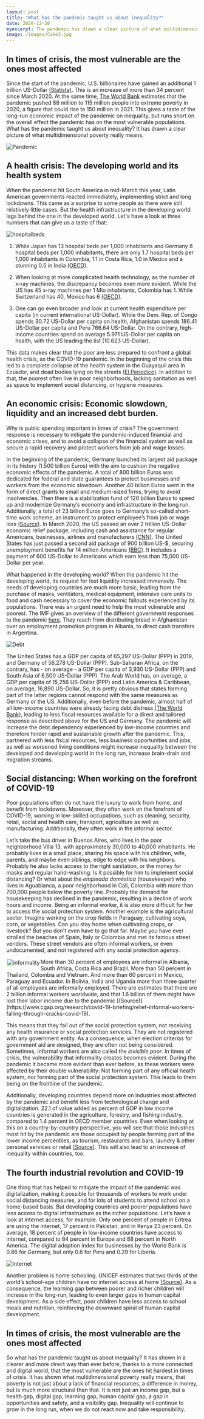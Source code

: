 ```yaml
---
layout: post
title: "What has the pandemic taught us about inequality?"
date: 2020-12-30
myexcerpt: The pandemic has drawn a clear picture of what multidimensional poverty really means. The COVID-19 crisis has shown more than ever the different vulnerabilities the poorest face. 
image: /images/Cake3.jpg
---
```


## In times of crisis, the most vulnerable are the ones most affected 

Since the start of the pandemic, U.S. billionaires have gained an additional 1 trillion US-Dollar [(Statista)]( https://www.statista.com/chart/22068/change-in-wealth-of-billionaires-during-pandemic/). This is an increase of more than 34 percent since March 2020. At the same time, [The World Bank]( https://www.worldbank.org/en/news/press-release/2020/10/07/covid-19-to-add-as-many-as-150-million-extreme-poor-by-2021) estimates that the pandemic pushed 88 million to 115 million people into extreme poverty in 2020, a figure that could rise to 150 million in 2021. This gives a taste of the long-run economic impact of the pandemic on inequality, but runs short on the overall effect the pandemic has on the most vulnerable populations. What has the pandemic taught us about inequality? It has drawn a clear picture of what multidimensional poverty really means. 

<img src="/images/Pandemic.jpg" alt="Pandemic" style="max-width:50%;"/>

## A health crisis: The developing world and its health system

When the pandemic hit South America in mid-March this year, Latin American governments reacted immediately, implementing strict and long lockdowns. This came as a surprise to some people as there were still relatively little cases. But the health infrastructure in the developing world lags behind the one in the developed world. Let's have a look at three numbers that can give us a taste of that: 

<img src="/images/hospitalbeds.png" alt="hospitalbeds" style="max-width:50%;"/>

1. While Japan has 13 hospital beds per 1,000 inhabitants and Germany 8 hospital beds per 1,000 inhabitants, there are only 1.7 hospital beds per 1,000 inhabitants in Colombia, 1.1 in Costa Rica, 1.0 in Mexico and a stunning 0.5 in India [(OECD)]( https://data.oecd.org/healtheqt/hospital-beds.htm).
  
2. When looking at more complicated health technology, as the number of x-ray machines, the discrepancy becomes even more evident. While the US has 45 x-ray machines per 1 Mio inhabitants, Colombia has 1. While Switzerland has 40, Mexico has 6 [(OECD)](https://data.oecd.org/healtheqt/computed-tomography-ct-scanners.htm#indicator-chart). 

3. One can go even broader and look at current health expenditure per capita (in current international US-Dollar). While the Dem. Rep. of Congo spends 30.72 US-Dollar per capita on health, Afghanistan spends 186.41 US-Dollar per capita and Peru 766.64 US-Dollar. On the contrary, high-income countries spend on average 5.971 US-Dollar per capita on health, with the US leading the list (10.623 US-Dollar).

This data makes clear that the poor are less prepared to confront a global health crisis, as the COVID-19 pandemic. In the beginning of the crisis this led to a complete collapse of the health system in the Guayaquil area in Ecuador, and dead bodies lying on the streets [(El Periodico)]( https://www.elperiodico.com/es/internacional/20200402/muertos-en-las-calles-la-imagen-que-resume-la-crisis-sanitaria-en-ecuador-7914370).  In addition to that, the poorest often live in poor neighborhoods, lacking sanitation as well as space to implement social distancing, or hygiene measures.

## An economic crisis: Economic slowdown, liquidity and an increased debt burden. 

Why is public spending important in times of crisis? The government response is necessary to mitigate the pandemic-induced financial and economic crises, and to avoid a collapse of the financial system as well as secure a rapid recovery and protect workers from job and wage losses.

In the beginning of the pandemic, Germany launched its largest aid package in its history (1.500 billion Euros) with the aim to cushion the negative economic effects of the pandemic. A total of 800 billion Euros was dedicated for federal and state guarantees to protect businesses and workers from the economic slowdown. Another 40 billion Euros went in the form of direct grants to small and medium-sized firms, trying to avoid insolvencies. Then there is a stabilization fund of 120 billion Euros to speed up and modernize Germany’s economy and infrastructure in the long run. Additionally, a total of 23 billion Euros goes to Germany’s so-called short-time work scheme, an instrument to protect employee’s from job or wage loss [(Source)]( https://www.ilsole24ore.com/art/corona-crisis-the-largest-assistance-package-germany-s-history-saves-lives-jobs-companies-now-but-invests-the-future-too-ADwPDTz). 
In March 2020, the US passed an over 2 trillion US-Dollar economic relief package, including cash and assistance for regular Americans, businesses, airlines and manufacturers [(CNN)]( https://edition.cnn.com/2020/03/25/politics/stimulus-package-details-coronavirus/index.html). The United States has just passed a second aid package of 900 billion US-$, securing unemployment benefits for 14 million Americans [(BBC)]( https://www.bbc.com/news/world-us-canada-55463276). It includes a payment of 600 US-Dollar to Americans which earn less than 75,000 US-Dollar per year.  

What happened in the developing world? When the pandemic hit the developing world, its request for fast liquidity increased immensely. The needs of developing countries are much more basic, leading from the purchase of masks, ventilators, medical equipment, intensive care units to food and cash necessary to cover the economic fallouts experienced by its populations. There was an urgent need to help the most vulnerable and poorest. The IMF gives an overview of the different government responses to the pandemic [here]( https://www.imf.org/en/Topics/imf-and-covid19/Policy-Responses-to-COVID-19). They reach from distributing bread in Afghanistan over an employment promotion program in Albania, to direct cash transfers in Argentina.

<img src="/images/debt.jpg" alt="Debt" style="max-width:50%;"/>

The United States has a GDP per capita of 65,297 US-Dollar (PPP) in 2019, and Germany of 56,278 US-Dollar (PPP). Sub-Saharan Africa, on the contrary, has - on average - a GDP per capita of 3,930 US-Dollar (PPP) and South Asia of 6,500 US-Dollar (PPP). The Arab World has, on average, a GDP per capita of 15,256 US-Dollar (PPP) and Latin America & Caribbean, on average, 16,890 US-Dollar. So, it is pretty obvious that states forming part of the latter regions cannot respond with the same measures as Germany or the US. Additionally, even before the pandemic, almost half of all low-income countries were already facing debt distress [(The World Bank)]( https://blogs.worldbank.org/voices/2020-year-review-impact-covid-19-12-charts), leading to less fiscal resources available for a direct and tailored response as described above for the US and Germany. 
The pandemic will increase the debt dependency experienced by low-income countries and therefore hinder rapid and sustainable growth after the pandemic. This, partnered with less fiscal resources, less business opportunities and jobs, as well as worsened living conditions might increase inequality between the developed and developing world in the long run, increase brain-drain and migration streams.  

## Social distancing: When working on the forefront of COVID-19

Poor populations often do not have the luxury to work from home, and benefit from lockdowns. Moreover, they often work on the forefront of COVID-19, working in low-skilled occupations, such as cleaning, security, retail, social and health care, transport, agriculture as well as manufacturing. Additionally, they often work in the informal sector. 

Let’s take the bus driver in Buenos Aires, who lives in the poor neighborhood Villa 13, with approximately 30,000 to 40,000 inhabitants. He probably lives in a small place, sharing his space with his children, wife, parents, and maybe even siblings, edge to edge with his neighbors. Probably he also lacks access to the right sanitation, or the money for masks and regular hand-washing. Is it possible for him to implement social distancing? Or what about the <i>empleada doméstica</i> (housekeeper) who lives in Aguablanca, a poor neighborhood in Cali, Colombia with more than 700,000 people below the poverty line. Probably the demand for housekeeping has declined in the pandemic, resulting in a decline of work hours and income. Being an informal worker, it is also more difficult for her to access the social protection system. Another example is the agricultural sector. Imagine working on the crop fields in Paraguay, cultivating soya, corn, or vegetables. Can you stay home when cultivating crops, or livestock? But you don't even have to go that far. Maybe you have ever strolled the beaches of Spain, Italy or Colombia and met its famous street vendors. These street vendors are often informal workers, or even undocumented, and not registered with any social protection agency. 

<img src="/images/informality.png" alt="informality" style="float:left;margin: 2px 2px 2px 2px;max-width:50%;"/>
More than 30 percent of employees are informal in Albania, South Africa, Costa Rica and Brazil. More than 50 percent in Thailand, Colombia and Vietnam. And more than 60 percent in Mexico, Paraguay and Ecuador. In Bolivia, India and Uganda more than three quarter of all employees are informally employed. There are estimates that there are 2 billion informal workers worldwide, and that 1.6 billion of them might have lost their labor income due to the pandemic [(Source)](https://www.cgap.org/research/covid-19-briefing/relief-informal-workers-falling-through-cracks-covid-19).

This means that they fall out of the social protection system, not receiving any health insurance or social protection services. They are not registered with any government entity. As a consequence, when election criterias for government aid are designed, they are often not being considered. Sometimes, informal workers are also called the <i>invisible poor</i>. In times of crisis, the vulnerability that informality creates becomes evident. During the pandemic it became more evident than ever before, as these workers were affected by their double vulnerability: Not forming part of any official health system, nor forming part of the social protection system. This leads to them being on the frontline of the pandemic.  

Additionally, developing countries depend more on industries most affected by the pandemic and benefit less from technological change and digitalization. 22.1 of value added as percent of GDP in low income countries is generated in the agriculture, forestry, and fishing industry, compared to 1.4 percent in OECD member countries. Even when looking at this on a country-by-country perspective, you will see that those industries most hit by the pandemic are those occupied by people forming part of the lower income percentiles, as tourism, restaurants and bars, laundry & other personal services or retail [(Source)](https://www.businessinsider.com/jobs-industries-careers-hit-hardest-by-coronavirus-unemployment-data-2020-5#7-restaurants-and-bars-4). This will also lead to an increase of inequality within countries, too.    

## The fourth industrial revolution and COVID-19 

One thing that has helped to mitigate the impact of the pandemic was digitalization, making it possible for thousands of workers to work under social distancing measures, and for lots of students to attend school on a home-based basis. But developing countries and poorer populations have less access to digital infrastructure as the richer populations. Let’s have a look at internet access, for example. Only one percent of people in Eritrea are using the internet, 17 percent in Pakistan, and in Kenya 23 percent. On average, 18 percent of people in low-income countries have access to internet, compared to 84 percent in Europe and 88 percent in North America. The digital adoption index for businesses by the World Bank is 0.86 for Germany, but only 0.6 for Peru and 0.29 for Liberia. 

<img src="/images/internet.jpg" alt="Internet" style="max-width:50%;"/>

Another problem is home schooling. UNICEF estimates that two thirds of the world’s school-age children have no internet access at home [(Source)]( https://www.unicef.org/press-releases/two-thirds-worlds-school-age-children-have-no-internet-access-home-new-unicef-itu). As a consequence, the learning gap between poorer and richer children will increase in the long-run, leading to even larger gaps in human capital development. As a side effect, poor children have less access to school meals and nutrition, reinforcing the downward spiral of human capital development. 

## In times of crisis, the most vulnerable are the ones most affected 

So what has the pandemic taught us about inequality? It has shown in a clearer and more direct way than ever before, thanks to a more connected and digital world, that the most vulnerable are the ones hit hardest in times of crisis. It has shown what multidimensional poverty really means, that poverty is not just about a lack of financial resources, a difference in money, but is much more structural than that. It is not just an income gap, but a health gap, digital gap, learning gap, human capital gap, a gap in opportunities and safety, and a visibility gap. Inequality will continue to grow in the long run, when we do not react now and take responsibility.  

